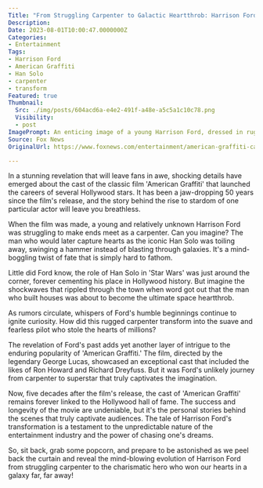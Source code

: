 ```yaml
---
Title: "From Struggling Carpenter to Galactic Heartthrob: Harrison Ford's Shocking Journey to Fame Revealed!"
Description: 
Date: 2023-08-01T10:00:47.0000000Z
Categories:
- Entertainment
Tags:
- Harrison Ford
- American Graffiti
- Han Solo
- carpenter
- transform
Featured: true
Thumbnail:
  Src: ./img/posts/604acd6a-e4e2-491f-a48e-a5c5a1c10c78.png
  Visibility:
  - post
ImagePrompt: An enticing image of a young Harrison Ford, dressed in rugged carpenter attire, juxtaposed with an iconic image of Han Solo in all his intergalactic glory.
Source: Fox News
OriginalUrl: https://www.foxnews.com/entertainment/american-graffiti-cast-50-years-film-launched-harrison-ford-struggling-carpenter-han-solo

---
```

In a stunning revelation that will leave fans in awe, shocking details have emerged about the cast of the classic film 'American Graffiti' that launched the careers of several Hollywood stars. It has been a jaw-dropping 50 years since the film's release, and the story behind the rise to stardom of one particular actor will leave you breathless.

When the film was made, a young and relatively unknown Harrison Ford was struggling to make ends meet as a carpenter. Can you imagine? The man who would later capture hearts as the iconic Han Solo was toiling away, swinging a hammer instead of blasting through galaxies. It's a mind-boggling twist of fate that is simply hard to fathom.

Little did Ford know, the role of Han Solo in 'Star Wars' was just around the corner, forever cementing his place in Hollywood history. But imagine the shockwaves that rippled through the town when word got out that the man who built houses was about to become the ultimate space heartthrob.

As rumors circulate, whispers of Ford's humble beginnings continue to ignite curiosity. How did this rugged carpenter transform into the suave and fearless pilot who stole the hearts of millions?

The revelation of Ford's past adds yet another layer of intrigue to the enduring popularity of 'American Graffiti.' The film, directed by the legendary George Lucas, showcased an exceptional cast that included the likes of Ron Howard and Richard Dreyfuss. But it was Ford's unlikely journey from carpenter to superstar that truly captivates the imagination.

Now, five decades after the film's release, the cast of 'American Graffiti' remains forever linked to the Hollywood hall of fame. The success and longevity of the movie are undeniable, but it's the personal stories behind the scenes that truly captivate audiences. The tale of Harrison Ford's transformation is a testament to the unpredictable nature of the entertainment industry and the power of chasing one's dreams.

So, sit back, grab some popcorn, and prepare to be astonished as we peel back the curtain and reveal the mind-blowing evolution of Harrison Ford from struggling carpenter to the charismatic hero who won our hearts in a galaxy far, far away!